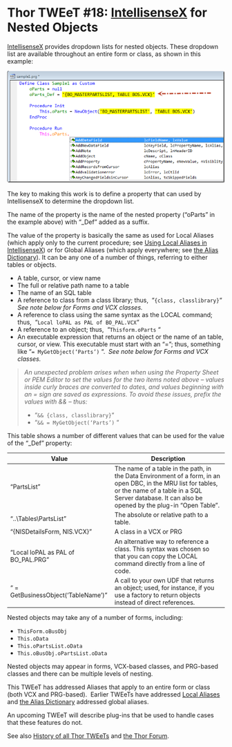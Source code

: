 ﻿Thor TWEeT #18: <a href="https://github.com/VFPX/IntelliSenseX" target="_blank">IntellisenseX</a> for Nested Objects
===

[IntellisenseX](https://github.com/VFPX/IntelliSenseX) provides dropdown lists for nested objects. These dropdown list are available throughout an entire form or class, as shown in this example:

![](Images/Tweet18a.png)

The key to making this work is to define a property that can used by IntellisenseX to determine the dropdown list. 

The name of the property is the name of the nested property (“oParts” in the example above) with “_Def” added as a suffix.

The value of the property is basically the same as used for Local Aliases (which apply only to the current procedure; see [Using Local Aliases in IntellisenseX](Tweet_17.md)) or for Global Aliases (which apply everywhere; see [the Alias Dictionary](Tweet_15.md)). It can be any one of a number of things, referring to either tables or objects.

*   A table, cursor, or view name
*   The full or relative path name to a table
*   The name of an SQL table
*   A reference to class from a class library; thus,  “`{class, classlibrary}`“  _See note below for Forms and VCX classes._
*   A reference to class using the same syntax as the LOCAL command; thus,  “`Local loPAL as PAL of BO_PAL.VCX`“
*   A reference to an object; thus,  “`Thisform.oParts` “
*   An executable expression that returns an object or the name of an table, cursor, or view. This executable must start with an “=”; thus, something like “`= MyGetObject(‘Parts’)` “.  _See note below for Forms and VCX classes._

> _An unexpected problem arises when when using the Property Sheet or PEM Editor to set the values for the two items noted above – values inside curly braces are converted to dates, and values beginning with an = sign are saved as expressions. To avoid these issues, prefix the values with && – thus:_
> 
> *   “`&& {class, classlibrary}`“
> *   “`&& = MyGetObject(‘Parts’)` “

This table shows a number of different values that can be used for the value of the “_Def” property:

Value|Description
---|---
“PartsList”|The name of a table in the path, in the Data Environment of a form, in an open DBC, in the MRU list for tables, or the name of a table in a SQL Server database. It can also be opened by the plug-in “Open Table”.
“..\Tables\PartsList”|The absolute or relative path to a table.
“{NISDetailsForm, NIS.VCX}”|A class in a VCX or PRG
“Local loPAL as PAL of BO_PAL.PRG”|An alternative way to reference a class. This syntax was chosen so that you can copy the LOCAL command directly from a line of code.
“ = GetBusinessObject(‘TableName’)”|A call to your own UDF that returns an object; used, for instance, if you use a factory to return objects instead of direct references.

Nested objects may take any of a number of forms, including:

*   `ThisForm.oBusObj`
*   `This.oData`
*   `This.oPartsList.oData`
*   `This.oBusObj.oPartsList.oData`

Nested objects may appear in forms, VCX-based classes, and PRG-based classes and there can be multiple levels of nesting.

This TWEeT has addressed Aliases that apply to an entire form or class (both VCX and PRG-based).  Earlier TWEeTs have addressed [Local Aliases](Tweet_17.md) and [the Alias Dictionary](Tweet_15.md) addressed global aliases.

An upcoming TWEeT will describe plug-ins that be used to handle cases that these features do not.

See also [History of all Thor TWEeTs](../TWEeTs.md) and [the Thor Forum](https://groups.google.com/forum/?fromgroups#!forum/FoxProThor).
